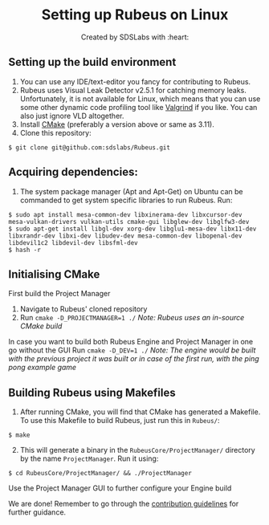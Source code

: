 <p>
<h1 align=center><strong>Setting up Rubeus on Linux</strong></h1>
<p/>

<p align=center>
Created by SDSLabs with :heart:
</p>

## Setting up the build environment 
1. You can use any IDE/text-editor you fancy for contributing to Rubeus.
2. Rubeus uses Visual Leak Detector v2.5.1 for catching memory leaks. Unfortunately, it is not available for Linux, which means that you can use some other dynamic code profiling tool like [Valgrind](http://valgrind.org/) if you like. You can also just ignore VLD altogether.
3. Install [CMake](https://cmake.org/) (preferably a version above or same as 3.11).
4. Clone this repository:
```shell
$ git clone git@github.com:sdslabs/Rubeus.git
```

## Acquiring dependencies:
1. The system package manager (Apt and Apt-Get) on Ubuntu can be commanded to get system specific libraries to run Rubeus. Run:
```shell
$ sudo apt install mesa-common-dev libxinerama-dev libxcursor-dev mesa-vulkan-drivers vulkan-utils cmake-gui libglew-dev libglfw3-dev 
$ sudo apt-get install libgl-dev xorg-dev libglu1-mesa-dev libx11-dev libxrandr-dev libxi-dev libudev-dev mesa-common-dev libopenal-dev libdevil1c2 libdevil-dev libsfml-dev
$ hash -r
```

## Initialising CMake
First build the Project Manager
1. Navigate to Rubeus' cloned repository
2. Run `cmake -D_PROJECTMANAGER=1 ./`
_Note: Rubeus uses an in-source CMake build_

In case you want to build both Rubeus Engine and Project Manager in one go without the GUI
Run `cmake -D_DEV=1 ./`
_Note: The engine would be built with the previous project it was built or in case of the first run, with the ping pong example game_

## Building Rubeus using Makefiles
1. After running CMake, you will find that CMake has generated a Makefile. To use this Makefile to build Rubeus, just run this in `Rubeus/`:
```shell
$ make
```
2. This will generate a binary in the `RubeusCore/ProjectManager/` directory by the name `ProjectManager`. Run it using:
```shell
$ cd RubeusCore/ProjectManager/ && ./ProjectManager
```

Use the Project Manager GUI to further configure your Engine build

We are done! Remember to go through the [contribution guidelines](CONTRIBUTING.md) for further guidance.
